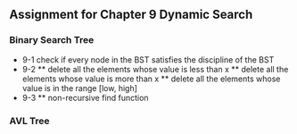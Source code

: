 ## Assignment for Chapter 9 Dynamic Search

### Binary Search Tree
* 9-1 check if every node in the BST satisfies the discipline of the BST
* 9-2 
** delete all the elements whose value is less than x
** delete all the elements whose value is more than x
** delete all the elements whose value is in the range [low, high]
* 9-3
** non-recursive find function

### AVL Tree
